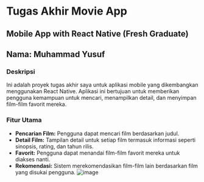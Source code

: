# Tugas Akhir Movie App

## Mobile App with React Native (Fresh Graduate)
## Nama: Muhammad Yusuf

### Deskripsi
Ini adalah proyek tugas akhir saya untuk aplikasi mobile yang dikembangkan menggunakan React Native. Aplikasi ini bertujuan untuk memberikan pengguna kemampuan untuk mencari, menampilkan detail, dan menyimpan film-film favorit mereka.

### Fitur Utama
- **Pencarian Film:** Pengguna dapat mencari film berdasarkan judul.
- **Detail Film:** Tampilan detail untuk setiap film termasuk informasi seperti sinopsis, rating, dan tahun rilis.
- **Favorit:** Pengguna dapat menandai film-film favorit mereka untuk diakses nanti.
- **Rekomendasi:** Sistem merekomendasikan film-film lain berdasarkan film yang disukai pengguna.
![image](https://github.com/MuhammadYusuf07/Movie_app/assets/124348537/3cfbcff7-4513-4120-802c-cacf10ebf22b)

